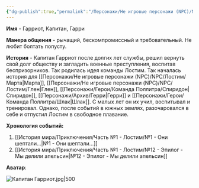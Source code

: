 ```yaml
---
{"dg-publish":true,"permalink":"/Персонажи/Не игровые персонажи (NPC)/NPC/Лостим/Гарриот/","noteIcon":"","created":"2025-09-09T13:32:46.921+03:00","updated":"2025-09-11T12:00:06.361+03:00"}
---
```




**Имя** - Гарриот, Капитан, Гарри

**Манера общения** - рычащий, бескомпромиссный и требовательный. Не любит болтать попусту. 

**История** - Капитан Гарриот после долгих лет службы, решил вернуть свой долг обществу и загладить военные преступления, воспитав беспризорников. Так родилась идея команды Лостим. Так началась история для [[Персонажи/Не игровые персонажи (NPC)/NPC/Лостим/Марта\|Марта]], [[Персонажи/Не игровые персонажи (NPC)/NPC/Лостим/Глен\|Глен]], [[Персонажи/Герои/Команда Поллитра/Спиридон\|Спиридон]], [[Персонажи/Архив/Герри\|Герри]] и [[Персонажи/Герои/Команда Поллитра/Шлак\|Шлак]]. С малых лет он их учил, воспитывал и тренировал. Однако, после событий в южных землях, разочаровался в себе и отпустил Лостим в свободное плавание. 

**Хронология событий:**
1. [[История мира/Приключения/Часть №1 - Лостим/№1 - Они шептали...\|№1 - Они шептали...]]
2. [[История мира/Приключения/Часть №1 - Лостим/№12 - Эпилог - Мы делили апельсин\|№12 - Эпилог - Мы делили апельсин]]

**Аватар**:

![Капитан Гарриот.jpg|500](/img/user/system/img/NPC/%D0%AE%D0%B6%D0%BD%D1%8B%D0%B5%20%D0%B7%D0%B5%D0%BC%D0%BB%D0%B8/%D0%9B%D0%BE%D1%81%D1%82%D0%B8%D0%BC/%D0%9A%D0%B0%D0%BF%D0%B8%D1%82%D0%B0%D0%BD%20%D0%93%D0%B0%D1%80%D1%80%D0%B8%D0%BE%D1%82.jpg) 